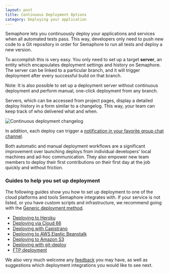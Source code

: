 ```yaml
---
layout: post
title: Continuous Deployment Options
category: Deploying your application
---
```


Semaphore lets you continuously deploy your applications and services when all
automated tests pass. This way, developers only need to push new code to a Git
repository in order for Semaphore to run all tests and deploy a new version.

To accomplish this is very easy. You only need to set up a target **server**, an
entity which encapsulates deployment settings and history on Semaphore. The
server can be linked to a particular branch, and it will trigger deployment
after every successful build on that branch.

Note: It is also possible to set up a deployment server without continuous
deployment and perform manual, one-click deployment from any branch.

Servers, which can be accessed from project pages, display a detailed deploy
history in a form similar to a changelog. This way, your team can keep track of
who delivered what and when.

<img src="https://d2l3jyjp24noqc.cloudfront.net/uploads/image/img/273/continuous-deployment-server-page-semaphoreci.png" class="img-bordered-padding img-responsive" alt="Continuous deployment changelog">

In addition, each deploy can trigger a [notification in your favorite group chat
channel](/docs/managing-chat-notifications.html).

Both automatic and manual deployment workflows are a significant improvement
over launching deploys from individual developers' local machines and
ad-hoc communication. They also empower new team members to deploy their first
contributions on their first day at the job quickly and without friction.

### Guides to help you set up deployment

The following guides show you how to set up deployment to one of the cloud
platforms and tools Semaphore integrates with. If your service is not listed, or
you have custom scripts and infrastructure, we recommend going with the [Generic
deployment method](/docs/generic-deployment.html).

- <a href="/docs/deploying-to-heroku.html">Deploying to Heroku</a></li>
- <a href="/docs/deploying-via-cloud66.html">Deploying via Cloud 66</a></li>
- <a href="/docs/deploying-with-capistrano.html">Deploying with Capistrano</a></li>
- <a href="/docs/deploying-to-aws-elastic-beanstalk.html">Deploying to AWS Elastic Beanstalk</a></li>
- <a href="/docs/deploying-to-amazon-s3.html">Deploying to Amazon S3</a></li>
- <a href="/docs/deploying-with-git-deploy.html">Deploying with git-deploy</a></li>
- <a href="/docs/ftp-deployment.html">FTP deployment</a></li>

We also very much welcome any <a
href="mailto:semaphore@renderedtext.com">feedback</a> you may have, as well as
suggestions which deployment integrations you would like to see next.
